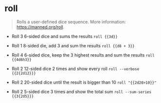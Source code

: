 # roll
> Rolls a user-defined dice sequence.
> More information: <https://manned.org/roll>.

- Roll 3 6-sided dice and sums the results
`roll {{3d}}`

- Roll 1 8-sided die, add 3 and sum the results
`roll {{d8 + 3}}`

- Roll 4 6-sided dice, keep the 3 highest results and sum the results
`roll {{4d6h3}}`

- Roll 2 12-sided dice 2 times and show every roll
`roll --verbose {{2{2d12}}}`

- Roll 2 20-sided dice until the result is bigger than 10
`roll "{{2d20>10}}"`

- Roll 2 5-sided dice 3 times and show the total sum
`roll --sum-series {{3{2d5}}}`
